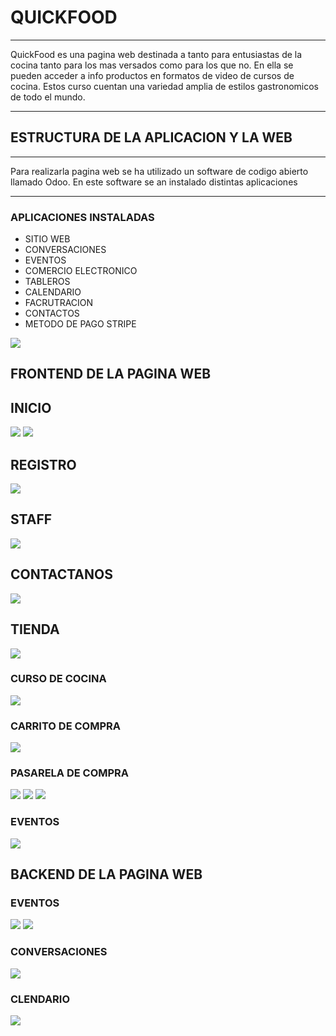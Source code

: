 # QUICKFOOD
***
QuickFood es una pagina web destinada a tanto para entusiastas de la cocina tanto para los mas versados como para los que no.
En ella se pueden acceder a info productos  en formatos de video de cursos de cocina. Estos curso cuentan una variedad amplia de estilos gastronomicos de todo el mundo.
***
## ESTRUCTURA DE LA APLICACION Y LA WEB
***
Para realizarla pagina web se ha utilizado un software de codigo abierto llamado Odoo.
En este software se an instalado distintas aplicaciones
***
### APLICACIONES INSTALADAS

* SITIO WEB
* CONVERSACIONES
* EVENTOS
* COMERCIO ELECTRONICO
* TABLEROS
* CALENDARIO
* FACRUTRACION
* CONTACTOS
* METODO DE PAGO STRIPE

![](/capturas/aplicaciones%20instaladas%20en%20odoo.png)

## FRONTEND DE LA PAGINA WEB
## INICIO
![](/capturas/pagina%20web%20parte1.png)
![](/capturas/pagina%20web%20parte2.png)
## REGISTRO
![](/capturas/registro.png)
## STAFF
![](/capturas/plantilla%20de%20maestros%20de%20los%20cursos.png)
## CONTACTANOS
![](/capturas/contacto%20con%20la%20plataforma.png)
## TIENDA
![](/capturas/cursos%20de%20cocina.png)
### CURSO DE COCINA
![](/capturas/curso%20comida%20italiana.png)
### CARRITO DE COMPRA
![](/capturas/carrito%20de%20compra.png)
### PASARELA DE COMPRA
![](/capturas/registro%20para%20comprar.png)
![](/capturas/registro%20de%20compra%202.png)
![](/capturas/registro%20de%20compra%203.png)
### EVENTOS
![](/capturas/eventos.png)
## BACKEND DE LA PAGINA WEB
### EVENTOS
![](/capturas/backEnd%20evento.png)
![](/capturas/backEnd%20evento%20%20parte2.png)
### CONVERSACIONES
![](/capturas/conversaciones%20interna.png)
### CLENDARIO
![](/capturas/calendatio%20interno.png)
